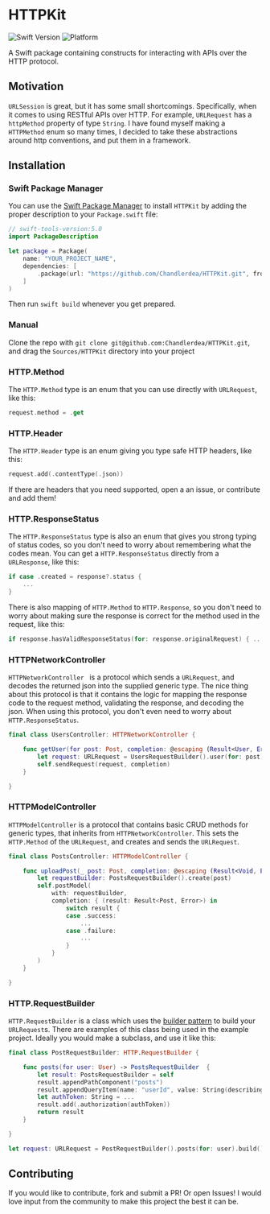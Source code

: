 # HTTPKit
![Swift Version](https://img.shields.io/static/v1?label=Swift&message=v5.0&color=brightgreen) ![Platform](https://img.shields.io/badge/platforms-iOS%2012.2%20%7C%20macOS%2010.14.4%20%7C%20tvOS%2011.2%20%7C%20watchOS%205.2-F28D00.svg)

A Swift package containing constructs for interacting with APIs over the HTTP protocol.

## Motivation

`URLSession` is great, but it has some small shortcomings. Specifically, when it comes to using RESTful APIs over HTTP. For example, `URLRequest` has a `httpMethod` property of type `String`. I have found myself making a `HTTPMethod` enum so many times, I decided to take these abstractions around http conventions, and put them in a framework.

## Installation

### Swift Package Manager

You can use the [Swift Package Manager](https://swift.org/package-manager/) to install `HTTPKit` by adding the proper description to your `Package.swift` file:
```swift
// swift-tools-version:5.0
import PackageDescription

let package = Package(
    name: "YOUR_PROJECT_NAME",
    dependencies: [
        .package(url: "https://github.com/Chandlerdea/HTTPKit.git", from: "1.1"),
    ]
)
```

Then run `swift build` whenever you get prepared.

### Manual
Clone the repo with `git clone git@github.com:Chandlerdea/HTTPKit.git`, and drag the `Sources/HTTPKit` directory into your project

### HTTP.Method
The `HTTP.Method` type is an enum that you can use directly with `URLRequest`, like this:

```swift
request.method = .get
```

### HTTP.Header
The `HTTP.Header` type is an enum giving you type safe HTTP headers, like this:

```swift
request.add(.contentType(.json))
```

If there are headers that you need supported, open a an issue, or contribute and add them!

### HTTP.ResponseStatus
The `HTTP.ResponseStatus` type is also an enum that gives you strong typing of status codes, so you don't need to worry about remembering what the codes mean. You can get a `HTTP.ResponseStatus` directly from a `URLResponse`, like this:

```swift
if case .created = response?.status {
    ...
}
````

There is also mapping of `HTTP.Method` to `HTTP.Response`, so you don't need to worry about making sure the response is correct for the method used in the request, like this:

```swift
if response.hasValidResponseStatus(for: response.originalRequest) { ...
```

### HTTPNetworkController
`HTTPNetworkController ` is a protocol which sends a `URLRequest`, and decodes the returned json into the supplied generic type. The nice thing about this protocol is that it contains the logic for mapping the response code to the request method, validating the response, and decoding the json. When using this protocol, you don't even need to worry about `HTTP.ResponseStatus`.

```swift
final class UsersController: HTTPNetworkController {

    func getUser(for post: Post, completion: @escaping (Result<User, Error>) -> Void) {
        let request: URLRequest = UsersRequestBuilder().user(for: post).build()
        self.sendRequest(request, completion)
    }

}
```

### HTTPModelController
`HTTPModelController` is a protocol that contains basic CRUD methods for generic types, that inherits from `HTTPNetworkController`. This sets the `HTTP.Method` of the `URLRequest`, and creates and sends the `URLRequest`.

```swift
final class PostsController: HTTPModelController {

    func uploadPost(_ post: Post, completion: @escaping (Result<Void, Error>) -> Void) {
        let requestBuilder: PostsRequestBuilder().create(post)
        self.postModel(
            with: requestBuilder,
            completion: { (result: Result<Post, Error>) in
                switch result {
                case .success:
                    ...
                case .failure:
                    ...
                }
            }
        )
    }

}
```

### HTTP.RequestBuilder
`HTTP.RequestBuilder` is a class which uses the [builder pattern](https://en.wikipedia.org/wiki/Builder_pattern) to build your `URLRequest`s. There are examples of this class being used in the example project. Ideally you would make a subclass, and use it like this:

```swift
final class PostRequestBuilder: HTTP.RequestBuilder {

    func posts(for user: User) -> PostsRequestBuilder  {
        let result: PostsRequestBuilder = self
        result.appendPathComponent("posts")
        result.appendQueryItem(name: "userId", value: String(describing: user.id))
        let authToken: String = ...
        result.add(.authorization(authToken))
        return result
    }

}

let request: URLRequest = PostRequestBuilder().posts(for: user).build()
```

## Contributing
If you would like to contribute, fork and submit a PR! Or open Issues! I would love input from the community to make this project the best it can be.
